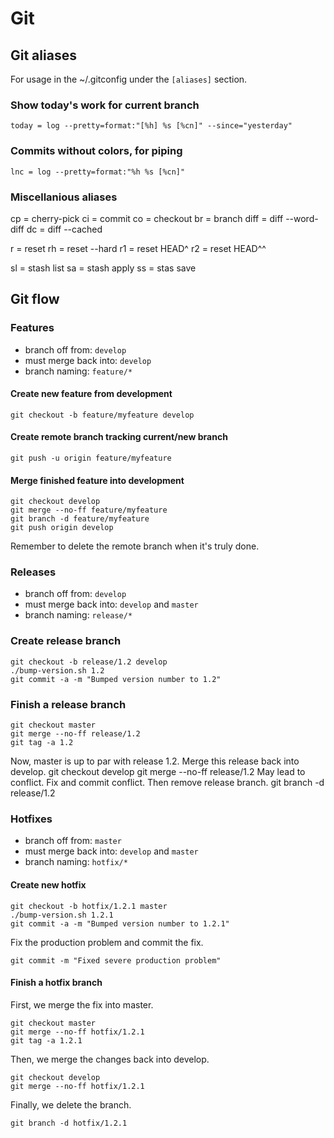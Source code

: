 # Git

## Git aliases

For usage in the ~/.gitconfig under the `[aliases]` section.

### Show today's work for current branch
    today = log --pretty=format:"[%h] %s [%cn]" --since="yesterday"

### Commits without colors, for piping
    lnc = log --pretty=format:"%h %s [%cn]"

### Miscellanious aliases
   cp = cherry-pick
   ci = commit
   co = checkout
   br = branch
   diff = diff --word-diff
   dc = diff --cached

   r = reset
   rh = reset --hard
   r1 = reset HEAD^
   r2 = reset HEAD^^

   sl = stash list
   sa = stash apply
   ss = stas save

## Git flow

### Features
* branch off from: `develop`
* must merge back into: `develop`
* branch naming: `feature/*`

#### Create new feature from development
    git checkout -b feature/myfeature develop

#### Create remote branch tracking current/new branch
    git push -u origin feature/myfeature

#### Merge finished feature into development

    git checkout develop
    git merge --no-ff feature/myfeature
    git branch -d feature/myfeature
    git push origin develop

Remember to delete the remote branch when it's truly done.

### Releases

* branch off from: `develop`
* must merge back into: `develop` and `master`
* branch naming: `release/*`

### Create release branch

    git checkout -b release/1.2 develop
    ./bump-version.sh 1.2
    git commit -a -m "Bumped version number to 1.2"

### Finish a release branch
    git checkout master
    git merge --no-ff release/1.2
    git tag -a 1.2

Now, master is up to par with release 1.2. Merge this release back into develop.
    git checkout develop
    git merge --no-ff release/1.2
May lead to conflict. Fix and commit conflict. Then remove release branch.
    git branch -d release/1.2

### Hotfixes

* branch off from: `master`
* must merge back into: `develop` and `master`
* branch naming: `hotfix/*`

#### Create new hotfix

    git checkout -b hotfix/1.2.1 master
    ./bump-version.sh 1.2.1
    git commit -a -m "Bumped version number to 1.2.1"

Fix the production problem and commit the fix.

    git commit -m "Fixed severe production problem"

#### Finish a hotfix branch

First, we merge the fix into master.

    git checkout master
    git merge --no-ff hotfix/1.2.1
    git tag -a 1.2.1

Then, we merge the changes back into develop.

    git checkout develop
    git merge --no-ff hotfix/1.2.1

Finally, we delete the branch.

    git branch -d hotfix/1.2.1

